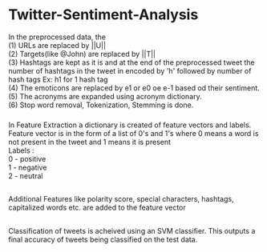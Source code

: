 # Twitter-Sentiment-Analysis

In the preprocessed data, the   
(1) URLs are replaced by ||U||  
(2) Targets(like @John) are replaced by ||T||  
(3) Hashtags are kept as it is and at the end of the preprocessed tweet the number of hashtags in the tweet in encoded by 'h' followed by number of hash tags Ex: h1 for 1 hash tag  
(4) The emoticons are replaced by e1 or e0 oe e-1 based od their sentiment.   
(5) The acronyms are expanded using acronym dictionary.  
(6) Stop word removal, Tokenization, Stemming is done.

###
In Feature Extraction a dictionary is created of feature vectors and labels. Feature vector is in the form of a list of 0's and 1's where 0 means a word is not present in the tweet and 1 means it is present  
Labels :   
0 - positive  
1 - negative  
2 - neutral  
##
Additional Features like polarity score, special characters, hashtags, capitalized words etc. are added to the feature vector
##
Classification of tweets is acheived using an SVM classifier. This outputs a final accuracy of tweets being classified on the test data.

 
